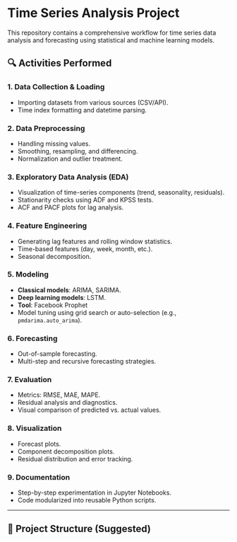 
# Time Series Analysis Project

This repository contains a comprehensive workflow for time series data analysis and forecasting using statistical and machine learning models.

## 🔍 Activities Performed

### 1. Data Collection & Loading
- Importing datasets from various sources (CSV/API).
- Time index formatting and datetime parsing.

### 2. Data Preprocessing
- Handling missing values.
- Smoothing, resampling, and differencing.
- Normalization and outlier treatment.

### 3. Exploratory Data Analysis (EDA)
- Visualization of time-series components (trend, seasonality, residuals).
- Stationarity checks using ADF and KPSS tests.
- ACF and PACF plots for lag analysis.

### 4. Feature Engineering
- Generating lag features and rolling window statistics.
- Time-based features (day, week, month, etc.).
- Seasonal decomposition.

### 5. Modeling
- **Classical models**: ARIMA, SARIMA.
- **Deep learning models**: LSTM.
- **Tool**: Facebook Prophet
- Model tuning using grid search or auto-selection (e.g., `pmdarima.auto_arima`).

### 6. Forecasting
- Out-of-sample forecasting.
- Multi-step and recursive forecasting strategies.

### 7. Evaluation
- Metrics: RMSE, MAE, MAPE.
- Residual analysis and diagnostics.
- Visual comparison of predicted vs. actual values.

### 8. Visualization
- Forecast plots.
- Component decomposition plots.
- Residual distribution and error tracking.

### 9. Documentation
- Step-by-step experimentation in Jupyter Notebooks.
- Code modularized into reusable Python scripts.

---

## 📁 Project Structure (Suggested)

